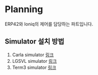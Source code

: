 # Planning
ERP42와 Ioniq의 제어를 담당하는 파트입니다.

## Simulator 설치 방법
1. Carla simulator [링크](./Carla_simulator)
2. LGSVL simulator [링크](./LGSVL) 
3. Term3 simulator [링크](./CarND_planner)
